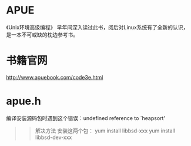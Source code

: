 # APUE
《Unix环境高级编程》
早年间深入读过此书，阅后对Linux系统有了全新的认识，是一本不可或缺的枕边参考书。
# 书籍官网
http://www.apuebook.com/code3e.html
# apue.h
编译安装源码包时遇到这个错误：undefined reference to `heapsort'
>> 解决方法
安装这两个包：
yum install libbsd-xxx
yum install libbsd-dev-xxx
